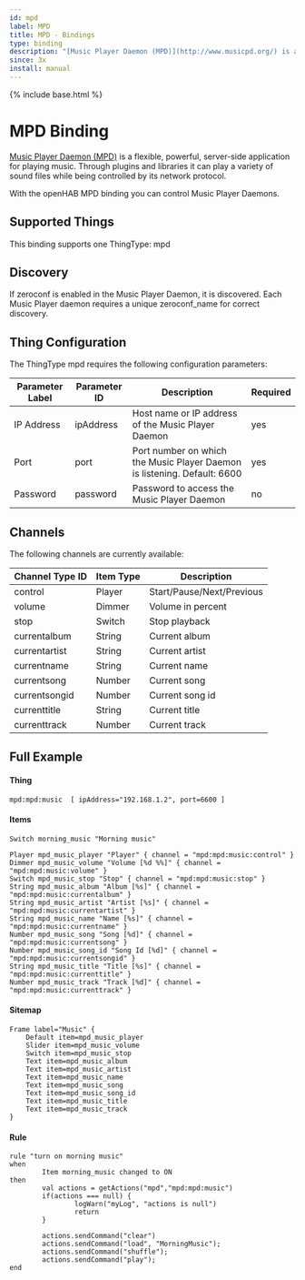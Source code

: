 ```yaml
---
id: mpd
label: MPD
title: MPD - Bindings
type: binding
description: "[Music Player Daemon (MPD)](http://www.musicpd.org/) is a flexible, powerful, server-side application for playing music. Through plugins and libraries it can play a variety of sound files while being controlled by its network protocol."
since: 3x
install: manual
---
```


<!-- Attention authors: Do not edit directly. Please add your changes to the appropriate source repository -->

{% include base.html %}

# MPD Binding

[Music Player Daemon (MPD)](http://www.musicpd.org/) is a flexible, powerful, server-side application for playing music. Through plugins and libraries it can play a variety of sound files while being controlled by its network protocol. 

With the openHAB MPD binding you can control Music Player Daemons.


## Supported Things

This binding supports one ThingType: mpd

## Discovery

If zeroconf is enabled in the Music Player Daemon, it is discovered. Each Music Player daemon requires a unique zeroconf_name for correct discovery.


## Thing Configuration

The ThingType mpd requires the following configuration parameters:

| Parameter Label | Parameter ID | Description                                                              | Required |
|-----------------|--------------|--------------------------------------------------------------------------|----------|
| IP Address      | ipAddress    | Host name or IP address of the Music Player Daemon                       | yes      |
| Port            | port         | Port number on which the Music Player Daemon is listening. Default: 6600 | yes      |
| Password        | password     | Password to access the Music Player Daemon                               | no       |


## Channels

The following channels are currently available:

| Channel Type ID | Item Type | Description               |
|-----------------|-----------|---------------------------|
| control         | Player    | Start/Pause/Next/Previous |
| volume          | Dimmer    | Volume in percent         |
| stop            | Switch    | Stop playback             |
| currentalbum    | String    | Current album             |
| currentartist   | String    | Current artist            |
| currentname     | String    | Current name              |
| currentsong     | Number    | Current song              |
| currentsongid   | Number    | Current song id           |
| currenttitle    | String    | Current title             |
| currenttrack    | Number    | Current track             |


## Full Example

#### Thing

```
mpd:mpd:music  [ ipAddress="192.168.1.2", port=6600 ]
```

#### Items

```
Switch morning_music "Morning music"

Player mpd_music_player "Player" { channel = "mpd:mpd:music:control" }
Dimmer mpd_music_volume "Volume [%d %%]" { channel = "mpd:mpd:music:volume" }
Switch mpd_music_stop "Stop" { channel = "mpd:mpd:music:stop" }
String mpd_music_album "Album [%s]" { channel = "mpd:mpd:music:currentalbum" }
String mpd_music_artist "Artist [%s]" { channel = "mpd:mpd:music:currentartist" }
String mpd_music_name "Name [%s]" { channel = "mpd:mpd:music:currentname" }
Number mpd_music_song "Song [%d]" { channel = "mpd:mpd:music:currentsong" }
Number mpd_music_song_id "Song Id [%d]" { channel = "mpd:mpd:music:currentsongid" }
String mpd_music_title "Title [%s]" { channel = "mpd:mpd:music:currenttitle" }
Number mpd_music_track "Track [%d]" { channel = "mpd:mpd:music:currenttrack" }
```

#### Sitemap

```
Frame label="Music" {
    Default item=mpd_music_player
    Slider item=mpd_music_volume
    Switch item=mpd_music_stop
    Text item=mpd_music_album
    Text item=mpd_music_artist
    Text item=mpd_music_name
    Text item=mpd_music_song
    Text item=mpd_music_song_id
    Text item=mpd_music_title
    Text item=mpd_music_track
}
```

#### Rule

```
rule "turn on morning music"
when
        Item morning_music changed to ON
then
        val actions = getActions("mpd","mpd:mpd:music")
        if(actions === null) {
                logWarn("myLog", "actions is null")
                return
        }

        actions.sendCommand("clear")
        actions.sendCommand("load", "MorningMusic");
        actions.sendCommand("shuffle");
        actions.sendCommand("play");
end
```
